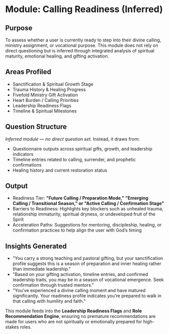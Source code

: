 # Module: Calling Readiness (Inferred)

## Purpose

To assess whether a user is currently ready to step into their divine calling, ministry assignment, or vocational purpose. This module does not rely on direct questioning but is inferred through integrated analysis of spiritual maturity, emotional healing, and gifting activation.

## Areas Profiled

* Sanctification & Spiritual Growth Stage
* Trauma History & Healing Progress
* Fivefold Ministry Gift Activation
* Heart Burden / Calling Priorities
* Leadership Readiness Flags
* Timeline & Spiritual Milestones

## Question Structure

*Inferred module — no direct question set.* Instead, it draws from:

* Questionnaire outputs across spiritual gifts, growth, and leadership indicators
* Timeline entries related to calling, surrender, and prophetic confirmations
* Healing history and current restoration status

## Output

* Readiness Tier: **"Future Calling / Preparation Mode," "Emerging Calling / Transitional Season," or "Active Calling / Confirmation Stage"**
* Barriers to Readiness: Highlights key blockers such as unhealed trauma, relationship immaturity, spiritual dryness, or undeveloped fruit of the Spirit
* Acceleration Paths: Suggestions for mentoring, discipleship, healing, or confirmation practices to help align the user with God’s timing

## Insights Generated

* "You carry a strong teaching and pastoral gifting, but your sanctification profile suggests this is a season of preparation and inner healing rather than immediate leadership."
* "Based on your gifting activation, timeline entries, and confirmed leadership traits, you may be in a season of vocational emergence. Seek confirmation through trusted mentors."
* "You’ve experienced a divine calling moment and have matured significantly. Your readiness profile indicates you’re prepared to walk in that calling with humility and faith."

This module feeds into the **Leadership Readiness Flags** and **Role Recommendation Engine**, ensuring no premature recommendations are made for users who are not spiritually or emotionally prepared for high-stakes roles.
